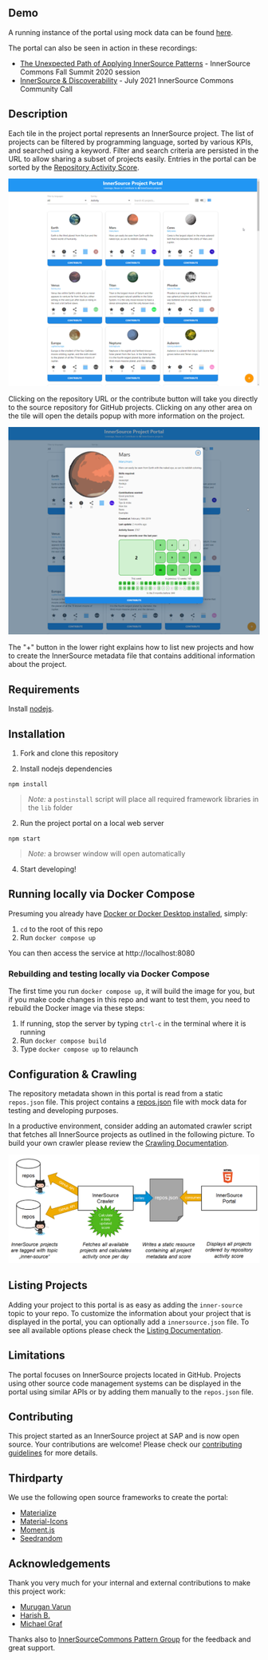 
## Demo

A running instance of the portal using mock data can be found [here](https://sap.github.io/project-portal-for-innersource/index.html).

The portal can also be seen in action in these recordings:
- [The Unexpected Path of Applying InnerSource Patterns](https://www.youtube.com/watch?v=6r9QOw9dcQo) - InnerSource Commons Fall Summit 2020 session
- [InnerSource & Discoverability](https://youtu.be/Yi2iVMa-gxM) - July 2021 InnerSource Commons Community Call

## Description

Each tile in the project portal represents an InnerSource project. The list of projects can be filtered by programming language, sorted by various KPIs, and searched using a keyword.
Filter and search criteria are persisted in the URL to allow sharing a subset of projects easily. Entries in the portal can be sorted by the [Repository Activity Score](https://patterns.innersourcecommons.org/p/repository-activity-score).

![Overview](docs/overview.png)

Clicking on the repository URL or the contribute button will take you directly to the source repository for GitHub projects.
Clicking on any other area on the tile will open the details popup with more information on the project.

![Details](docs/details.png)

The "+" button in the lower right explains how to list new projects and how to create the InnerSource metadata file that contains additional information about the project.

## Requirements

Install [nodejs](https://nodejs.org/en/).

## Installation

1. Fork and clone this repository

2. Install nodejs dependencies

``` shell script
npm install
```

> *Note:* a `postinstall` script will place all required framework libraries in the `lib` folder

2. Run the project portal on a local web server

``` shell script
npm start
```

> *Note:* a browser window will open automatically

4. Start developing!

## Running locally via Docker Compose

Presuming you already have [Docker or Docker Desktop installed](https://docs.docker.com/get-docker/), simply:

1. `cd` to the root of this repo
2. Run `docker compose up`

You can then access the service at http://localhost:8080

### Rebuilding and testing locally via Docker Compose

The first time you run `docker compose up`, it will build the image for you, but if you make code changes in this repo and want to test them, you need to rebuild the Docker image via these steps:

1. If running, stop the server by typing `ctrl-c` in the terminal where it is running
2. Run `docker compose build`
3. Type `docker compose up` to relaunch

## Configuration & Crawling

The repository metadata shown in this portal is read from a static `repos.json` file. This project contains a [repos.json](repos.json) file with mock data for testing and developing purposes.

In a productive environment, consider adding an automated crawler script that fetches all InnerSource projects as outlined in the following picture. To build your own crawler please review the [Crawling Documentation](docs/CRAWLING.md).

![Crawling InnerSource projects](docs/ecosystem.png)

## Listing Projects

Adding your project to this portal is as easy as adding the `inner-source` topic to your repo. To customize the information about your project that is displayed in the portal, you can optionally add a `innersource.json` file. To see all available options please check the [Listing Documentation](docs/LISTING.md).

## Limitations

The portal focuses on InnerSource projects located in GitHub. Projects using other source code management systems can be displayed in the portal using similar APIs or by adding them manually to the `repos.json` file.  

## Contributing

This project started as an InnerSource project at SAP and is now open source. Your contributions are welcome!
Please check our [contributing guidelines](CONTRIBUTING.md) for more details.

## Thirdparty

We use the following open source frameworks to create the portal:

* [Materialize](https://materializecss.com/)
* [Material-Icons](https://www.npmjs.com/package/material-icons)
* [Moment.js](https://momentjs.com/)
* [Seedrandom](https://github.com/davidbau/seedrandom)

## Acknowledgements

Thank you very much for your internal and external contributions to make this project work:
* [Murugan Varun](https://github.com/varunzxzx)
* [Harish B.](https://github.com/harish-b-0)
* [Michael Graf](https://github.com/michadelic)

Thanks also to [InnerSourceCommons Pattern Group](https://github.com/InnerSourceCommons/InnerSourcePatterns) for the feedback and great support.
